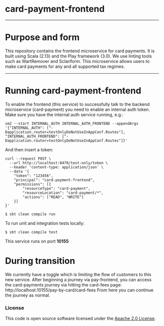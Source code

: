 
# card-payment-frontend

---
# Purpose and form

This repository contains the frontend microservice for card payments.
It is built using Scala (2.13) and the Play framework (3.0). We use linting tools such as WartRemover and Sclariform.
This microservice allows users to make card payments for any and all supported tax regimes.

---

# Running card-payment-frontend

To enable the frontend (this service) to successfully talk to the backend microservice (card-payment) you need to enable an internal auth token.
Make sure you have the internal auth service running, e.g.:
```
sm2 --start INTERNAL_AUTH INTERNAL_AUTH_FRONTEND --appendArgs '{"INTERNAL_AUTH": ["-Dapplication.router=testOnlyDoNotUseInAppConf.Routes"], "INTERNAL_AUTH_FRONTEND": ["-Dapplication.router=testOnlyDoNotUseInAppConf.Routes"]}'
```

And then insert a token:
```
curl --request POST \
  --url http://localhost:8470/test-only/token \
  --header 'content-type: application/json' \
  --data '{
    "token": "123456",
    "principal": "card-payment-frontend",
    "permissions": [{
        "resourceType": "card-payment",
        "resourceLocation": "card-payment/*",
        "actions": ["READ", "WRITE"]
    }]
}'
```
`$ sbt clean compile run`

To run unit and integration tests locally:

`$ sbt clean compile test`

This service runs on port **10155**

# During transition

We currently have a toggle which is limiting the flow of customers to this new service.
After beginning a journey via pay-frontend, you can access the card-payments journey via hitting the card-fees page:
http://localhost:10155/pay-by-card/card-fees
From here you can continue the journey as normal.

### License
This code is open source software licensed under the [Apache 2.0 License]("http://www.apache.org/licenses/LICENSE-2.0.html").